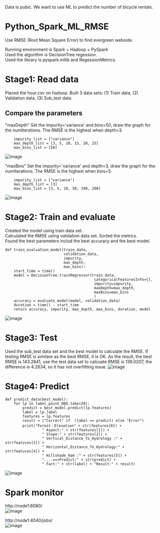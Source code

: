 Data is pubic. We want to use ML to predict the number of bicycle rentals. 

# Python_Spark_ML_RMSE
Use RMSE (Root Mean Square Error) to find evergreen webside. 

Running environment is Spark + Hadoop + PySpark    
Used the algorithm is DecisionTree regession.     
Used the library is pyspark.mllib and RegessionMetrics. 

# Stage1:  Read data
Placed the hour.csv on hadoop. Built 3 data sets: (1) Train data, (2) Validation data, (3) Sub_test data.

## Compare the parameters
"maxDepth"
Set the impurity='variance' and bins=50, draw the graph for the numIterations. The RMSE is the highest when depth=3. 
~~~
    impurity_list = ["variance"]
    max_depth_list = [3, 5, 10, 15, 20, 25]
    max_bins_list = [50]
~~~
![image](https://user-images.githubusercontent.com/75282285/194718627-fef4af6d-8bc6-4867-8049-f0a535fc1887.png)


"maxBins"
Set the impurity='variance' and depth=3, draw the graph for the numIterations. The RMSE is the highest when bins=5. 
~~~
    impurity_list = ["variance"]
    max_depth_list = [3]
    max_bins_list = [3, 5, 10, 50, 100, 200]
~~~
![image](https://user-images.githubusercontent.com/75282285/194719315-f3a46599-f1af-48b2-96ed-0a12381c3725.png)



# Stage2: Train and evaluate   
Created the model using train data set.   
Calculated the RMSE using validation data set.
Sorted the metrics.    
Found the best parameters includ the best accuracy and the best model.  
~~~
def train_evaluation_model(train_data,
                           validation_data,
                           impurity,
                           max_depth,
                           max_bins):
    start_time = time()
    model = DecisionTree.trainRegressor(train_data,
                                         categoricalFeaturesInfo={},
                                         impurity=impurity,
                                         maxDepth=max_depth,
                                         maxBins=max_bins
                                         )
    accuracy = evaluate_model(model, validation_data)
    duration = time() - start_time
    return accuracy, impurity, max_depth, max_bins, duration, model
~~~
![image](https://user-images.githubusercontent.com/75282285/194719343-cd54ec15-168c-4abc-b6cb-3962250d4cfb.png)



# Stage3: Test
Used the sub_test data set and the best model to calculate the RMSE. If testing RMSE is similare as the best RMSE, it is OK.
As the result, the best RMSE is 143.2841, use the test data set to calcuate RMSE is 139.0207, the difference is 4.2634, so it has not overfitting issue. 
![image](https://user-images.githubusercontent.com/75282285/194720733-07f3ad85-968d-4221-9d0c-5d8836ea7a15.png)


# Stage4: Predict
~~~
def predict_data(best_model):
    for lp in label_point_RDD.take(20):
        predict = best_model.predict(lp.features)
        label = lp.label
        features = lp.features
        result = ("Correct" if  (label == predict) else "Error")
        print("Forest：Elevation" + str(features[0]) +
                 " Aspect:" + str(features[1]) +
                 " Slope:" + str(features[2]) +
                 " Vertical_Distance_To_Hydrology :" + str(features[3]) +
                 " Horizontal_Distance_To_Hydrology:" + str(features[4]) +
                 " Hillshade_9am :" + str(features[5]) +
                 "....==>Predict:" + str(predict) +
                 " Fact:" + str(label) + "Result:" + result)
~~~
![image](https://user-images.githubusercontent.com/75282285/194675371-c2aa861c-9f4f-444b-9da4-1eccea269a02.png)


# Spark monitor
http://node1:8080/    
![image](https://user-images.githubusercontent.com/75282285/194720513-4badd7c2-ae22-4c67-9eba-77dccae28bb1.png)

http://node1:4040/jobs/   
![image](https://user-images.githubusercontent.com/75282285/194720490-042ba697-a6c7-49bd-ba29-fc500e182444.png)

